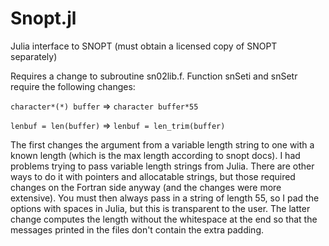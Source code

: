 # Snopt.jl
Julia interface to SNOPT (must obtain a licensed copy of SNOPT separately)

Requires a change to subroutine sn02lib.f. Function snSeti and snSetr require the following changes:

`character*(*) buffer` => `character buffer*55`

`lenbuf = len(buffer)` => `lenbuf = len_trim(buffer)`

The first changes the argument from a variable length string to one with a known length (which is the max length according to snopt docs).  I had problems trying to pass variable length strings from Julia.  There are other ways to do it with pointers and allocatable strings, but those required changes on the Fortran side anyway (and the changes were more extensive).  You must then always pass in a string of length 55, so I pad the options with spaces in Julia, but this is transparent to the user.  The latter change computes the length without the whitespace at the end so that the messages printed in the files don't contain the extra padding.
